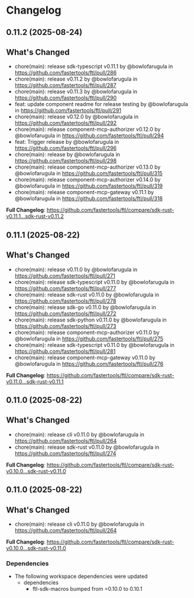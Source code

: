 # Changelog

## 0.11.2 (2025-08-24)

## What's Changed
* chore(main): release  sdk-typescript v0.11.1 by @bowlofarugula in https://github.com/fastertools/ftl/pull/286
* chore(main): release  v0.11.2 by @bowlofarugula in https://github.com/fastertools/ftl/pull/287
* chore(main): release  v0.11.3 by @bowlofarugula in https://github.com/fastertools/ftl/pull/290
* feat: update component readme for release testing by @bowlofarugula in https://github.com/fastertools/ftl/pull/291
* chore(main): release  v0.12.0 by @bowlofarugula in https://github.com/fastertools/ftl/pull/292
* chore(main): release  component-mcp-authorizer v0.12.0 by @bowlofarugula in https://github.com/fastertools/ftl/pull/294
* feat: Trigger release by @bowlofarugula in https://github.com/fastertools/ftl/pull/296
* chore(main): release by @bowlofarugula in https://github.com/fastertools/ftl/pull/298
* chore(main): release  component-mcp-authorizer v0.13.0 by @bowlofarugula in https://github.com/fastertools/ftl/pull/315
* chore(main): release  component-mcp-authorizer v0.14.0 by @bowlofarugula in https://github.com/fastertools/ftl/pull/319
* chore(main): release  component-mcp-gateway v0.11.1 by @bowlofarugula in https://github.com/fastertools/ftl/pull/318


**Full Changelog**: https://github.com/fastertools/ftl/compare/sdk-rust-v0.11.1...sdk-rust-v0.11.2

## 0.11.1 (2025-08-22)

## What's Changed
* chore(main): release  v0.11.0 by @bowlofarugula in https://github.com/fastertools/ftl/pull/271
* chore(main): release  sdk-typescript v0.11.0 by @bowlofarugula in https://github.com/fastertools/ftl/pull/277
* chore(main): release  sdk-rust v0.11.0 by @bowlofarugula in https://github.com/fastertools/ftl/pull/278
* chore(main): release  sdk-go v0.11.0 by @bowlofarugula in https://github.com/fastertools/ftl/pull/272
* chore(main): release  sdk-python v0.11.0 by @bowlofarugula in https://github.com/fastertools/ftl/pull/273
* chore(main): release  component-mcp-authorizer v0.11.0 by @bowlofarugula in https://github.com/fastertools/ftl/pull/275
* chore(main): release  sdk-typescript v0.11.0 by @bowlofarugula in https://github.com/fastertools/ftl/pull/281
* chore(main): release  component-mcp-gateway v0.11.0 by @bowlofarugula in https://github.com/fastertools/ftl/pull/276


**Full Changelog**: https://github.com/fastertools/ftl/compare/sdk-rust-v0.11.0...sdk-rust-v0.11.1

## 0.11.0 (2025-08-22)

## What's Changed
* chore(main): release  cli v0.11.0 by @bowlofarugula in https://github.com/fastertools/ftl/pull/264
* chore(main): release  sdk-rust v0.11.0 by @bowlofarugula in https://github.com/fastertools/ftl/pull/274


**Full Changelog**: https://github.com/fastertools/ftl/compare/sdk-rust-v0.10.0...sdk-rust-v0.11.0

## 0.11.0 (2025-08-22)

## What's Changed
* chore(main): release  cli v0.11.0 by @bowlofarugula in https://github.com/fastertools/ftl/pull/264


**Full Changelog**: https://github.com/fastertools/ftl/compare/sdk-rust-v0.10.0...sdk-rust-v0.11.0


### Dependencies

* The following workspace dependencies were updated
  * dependencies
    * ftl-sdk-macros bumped from =0.10.0 to 0.10.1
